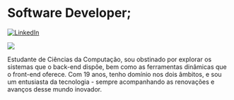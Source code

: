 # Software Developer;
[![LinkedIn](https://img.shields.io/badge/LinkedIn-Connect-blue?style=for-the-badge&logo=linkedin)](https://www.linkedin.com/in/seu-perfil/)

[![](https://img.shields.io/badge/Enviar%20E-mail-Click%20aqui-orange?style=for-the-badge&logo=gmail)](mailto:vmm.geral@gmail.com)


Estudante de Ciências da Computação, sou obstinado por explorar os sistemas que o back-end dispõe, bem como as ferramentas dinâmicas que o front-end oferece. Com 19 anos, tenho domínio nos dois âmbitos, e sou um entusiasta da tecnologia - sempre acompanhando as renovações e avanços desse mundo inovador.
